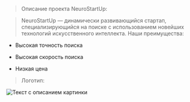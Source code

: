 > Описание проекта NeuroStartUp:

> NeuroStartUp — динамически развивающийся стартап, специализирующийся на поиске с использованием новейших технологий искусственного интеллекта. Наши преимущества:

* Высокая точность поиска

* Высокая скорость поиска

* Низкая цена

> Логотип:


![Текст с описанием картинки](https://i.ibb.co/v4bF4wB/Image-From-Netology-Leason.png)
